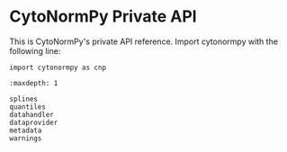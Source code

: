 # CytoNormPy Private API

This is CytoNormPy's private API reference.
Import cytonormpy with the following line:
```
import cytonormpy as cnp
```

```{toctree}
:maxdepth: 1

splines
quantiles
datahandler
dataprovider
metadata
warnings

```


